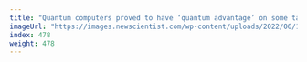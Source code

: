 ```yaml
---
title: "Quantum computers proved to have ‘quantum advantage’ on some tasks"
imageUrl: "https://images.newscientist.com/wp-content/uploads/2022/06/10105836/SEI_108964189.jpg?width=600"
index: 478
weight: 478
---
```

